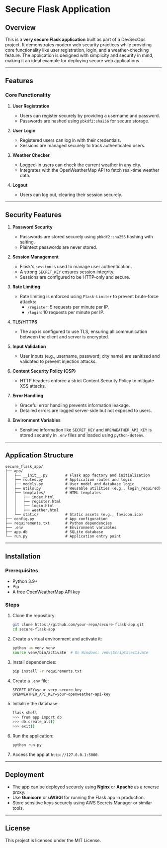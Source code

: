 # Secure Flask Application

## Overview
This is a **very secure Flask application** built as part of a DevSecOps project. It demonstrates modern web security practices while providing core functionality like user registration, login, and a weather-checking feature. The application is designed with simplicity and security in mind, making it an ideal example for deploying secure web applications.

---

## Features

### **Core Functionality**
1. **User Registration**
   - Users can register securely by providing a username and password.
   - Passwords are hashed using `pbkdf2:sha256` for secure storage.

2. **User Login**
   - Registered users can log in with their credentials.
   - Sessions are managed securely to track authenticated users.

3. **Weather Checker**
   - Logged-in users can check the current weather in any city.
   - Integrates with the OpenWeatherMap API to fetch real-time weather data.

4. **Logout**
   - Users can log out, clearing their session securely.

---

## Security Features

1. **Password Security**
   - Passwords are stored securely using `pbkdf2:sha256` hashing with salting.
   - Plaintext passwords are never stored.

2. **Session Management**
   - Flask's `session` is used to manage user authentication.
   - A strong `SECRET_KEY` ensures session integrity.
   - Sessions are configured to be HTTP-only and secure.

3. **Rate Limiting**
   - Rate limiting is enforced using `Flask-Limiter` to prevent brute-force attacks:
     - `/register`: 5 requests per minute per IP.
     - `/login`: 10 requests per minute per IP.

4. **TLS/HTTPS**
   - The app is configured to use TLS, ensuring all communication between the client and server is encrypted.

5. **Input Validation**
   - User inputs (e.g., username, password, city name) are sanitized and validated to prevent injection attacks.

6. **Content Security Policy (CSP)**
   - HTTP headers enforce a strict Content Security Policy to mitigate XSS attacks.

7. **Error Handling**
   - Graceful error handling prevents information leakage.
   - Detailed errors are logged server-side but not exposed to users.

8. **Environment Variables**
   - Sensitive information like `SECRET_KEY` and `OPENWEATHER_API_KEY` is stored securely in `.env` files and loaded using `python-dotenv`.

---

## Application Structure
```
secure_flask_app/
├── app/
│   ├── __init__.py        # Flask app factory and initialization
│   ├── routes.py          # Application routes and logic
│   ├── models.py          # User model and database logic
│   ├── utils.py           # Reusable utilities (e.g., login_required)
│   ├── templates/         # HTML templates
│   │   ├── index.html
│   │   ├── register.html
│   │   ├── login.html
│   │   ├── weather.html
│   └── static/            # Static assets (e.g., favicon.ico)
├── config.py              # App configuration
├── requirements.txt       # Python dependencies
├── .env                   # Environment variables
├── app.db                 # SQLite database
└── run.py                 # Application entry point
```

---

## Installation

### **Prerequisites**
- Python 3.9+
- Pip
- A free OpenWeatherMap API key

### **Steps**
1. Clone the repository:
   ```bash
   git clone https://github.com/your-repo/secure-flask-app.git
   cd secure-flask-app
   ```

2. Create a virtual environment and activate it:
   ```bash
   python -m venv venv
   source venv/bin/activate  # On Windows: venv\Scripts\activate
   ```

3. Install dependencies:
   ```bash
   pip install -r requirements.txt
   ```

4. Create a `.env` file:
   ```plaintext
   SECRET_KEY=your-very-secure-key
   OPENWEATHER_API_KEY=your-openweather-api-key
   ```

5. Initialize the database:
   ```bash
   flask shell
   >>> from app import db
   >>> db.create_all()
   >>> exit()
   ```

6. Run the application:
   ```bash
   python run.py
   ```

7. Access the app at `http://127.0.0.1:5000`.

---

## Deployment
- The app can be deployed securely using **Nginx** or **Apache** as a reverse proxy.
- Use **Gunicorn** or **uWSGI** for running the Flask app in production.
- Store sensitive keys securely using AWS Secrets Manager or similar tools.

---

## License
This project is licensed under the MIT License.

